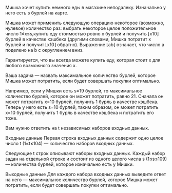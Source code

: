 ﻿Мишка хочет купить немного еды в магазине неподалеку. Изначально у него есть s бурлей на карте.

Мишка может применить следующую операцию некоторое (возможно, нулевое) количество раз: выбрать некоторое целое положительное число 1≤x≤s,купить еду стоимостью ровно x бурлей и получить ⌊x10⌋ бурлей в качестве кэшбека (другими словами, Мишка потратит x бурлей и получит ⌊x10⌋ обратно). Выражение ⌊ab⌋ означает, что число a поделено на b с округлением вниз.

Гарантируется, что вы всегда можете купить еду, которая стоит x для любого возможного значения x.

Ваша задача — назвать максимальное количество бурлей, которое Мишка может потратить, если будет совершать покупки оптимально.

Например, если у Мишки есть s=19 бурлей, то максимальное количество бурлей, которое он может потратить, равно 21. Сначала он может потратить x=10 бурлей, получить 1 бурль в качестве кэшбека. Теперь у него есть s=10 бурлей, таким образом, он может потратить x=10 бурлей, получить 1 бурль в качестве кэшбека и потратить его тоже.

Вам нужно ответить на t независимых наборов входных данных.

Входные данные
Первая строка входных данных содержит одно целое число t (1≤t≤104) — количество наборов входных данных.

Следующие t строк описывают наборы входных данных. Каждый набор задан на отдельной строке и состоит из одного целого числа s (1≤s≤109) — количества бурлей, которое изначально есть у Мишки.

Выходные данные
Для каждого набора входных данных выведите ответ на него — максимальное количество бурлей, которое Мишка может потратить, если будет совершать покупки оптимально.